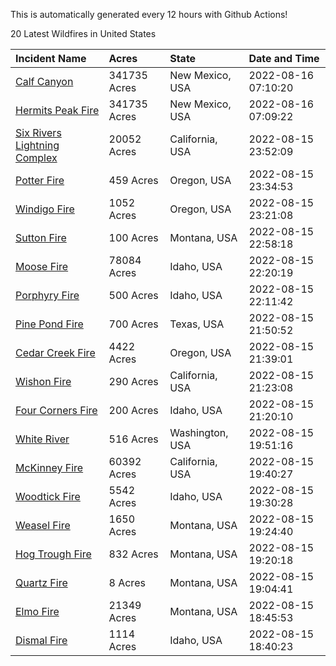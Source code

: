 This is automatically generated every 12 hours with Github Actions!

20 Latest Wildfires in United States

 | Incident Name | Acres | State | Date and Time |
|:---|:---|:---|:---|
| [Calf Canyon](https://inciweb.nwcg.gov/incident/8069/) | 341735 Acres | New Mexico, USA | 2022-08-16 07:10:20 |
| [Hermits Peak Fire](https://inciweb.nwcg.gov/incident/8049/) | 341735 Acres | New Mexico, USA | 2022-08-16 07:09:22 |
| [Six Rivers Lightning Complex](https://inciweb.nwcg.gov/incident/8312/) | 20052 Acres | California, USA | 2022-08-15 23:52:09 |
| [Potter Fire](https://inciweb.nwcg.gov/incident/8291/) | 459 Acres | Oregon, USA | 2022-08-15 23:34:53 |
| [Windigo Fire](https://inciweb.nwcg.gov/incident/8292/) | 1052 Acres | Oregon, USA | 2022-08-15 23:21:08 |
| [Sutton Fire](https://inciweb.nwcg.gov/incident/8335/) | 100 Acres | Montana, USA | 2022-08-15 22:58:18 |
| [Moose Fire](https://inciweb.nwcg.gov/incident/8249/) | 78084 Acres | Idaho, USA | 2022-08-15 22:20:19 |
| [Porphyry Fire](https://inciweb.nwcg.gov/incident/8334/) | 500 Acres | Idaho, USA | 2022-08-15 22:11:42 |
| [Pine Pond Fire](https://inciweb.nwcg.gov/incident/8324/) | 700 Acres | Texas, USA | 2022-08-15 21:50:52 |
| [Cedar Creek Fire](https://inciweb.nwcg.gov/incident/8307/) | 4422 Acres | Oregon, USA | 2022-08-15 21:39:01 |
| [Wishon Fire](https://inciweb.nwcg.gov/incident/8336/) | 290 Acres | California, USA | 2022-08-15 21:23:08 |
| [Four Corners Fire](https://inciweb.nwcg.gov/incident/8331/) | 200 Acres | Idaho, USA | 2022-08-15 21:20:10 |
| [White River ](https://inciweb.nwcg.gov/incident/8329/) | 516 Acres | Washington, USA | 2022-08-15 19:51:16 |
| [McKinney Fire](https://inciweb.nwcg.gov/incident/8287/) | 60392 Acres | California, USA | 2022-08-15 19:40:27 |
| [Woodtick Fire](https://inciweb.nwcg.gov/incident/8253/) | 5542 Acres | Idaho, USA | 2022-08-15 19:30:28 |
| [Weasel Fire](https://inciweb.nwcg.gov/incident/8290/) | 1650 Acres | Montana, USA | 2022-08-15 19:24:40 |
| [Hog Trough Fire](https://inciweb.nwcg.gov/incident/8258/) | 832 Acres | Montana, USA | 2022-08-15 19:20:18 |
| [Quartz Fire](https://inciweb.nwcg.gov/incident/8337/) | 8 Acres | Montana, USA | 2022-08-15 19:04:41 |
| [Elmo Fire](https://inciweb.nwcg.gov/incident/8289/) | 21349 Acres | Montana, USA | 2022-08-15 18:45:53 |
| [Dismal Fire](https://inciweb.nwcg.gov/incident/8284/) | 1114 Acres | Idaho, USA | 2022-08-15 18:40:23 |
